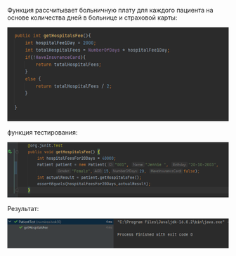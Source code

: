 Функция рассчитывает больничную плату для каждого пациента на основе количества дней в больнице и страховой карты:

![img.png](img.png)

функция тестирования:

![img_2.png](img_2.png)

Результат:

![img_3.png](img_3.png)
